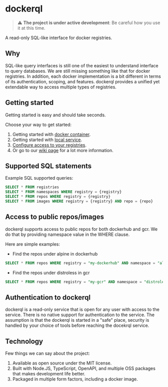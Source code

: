 # dockerql

> :warning: **The project is under active development**: Be careful how you use it at this time.  

A read-only SQL-like interface for docker registries.

## Why

SQL-like query interfaces is still one of the easiest to understand interface to query databases. We are still missing something like that for docker registries. 
In addition, each docker implementation is a bit different in terms of its authentication, scoping, and features. dockerql provides a unified yet extendable way to access multiple types of registries. 

## Getting started

Getting started is easy and should take seconds. 

Choose your way to get started:

1. Getting started with [docker container](https://github.com/simplyCoders/dockerql/wiki/Getting-started-with-Docker-container).
2. Getting started with [local service](https://github.com/simplyCoders/dockerql/wiki/Getting-started-with-local-service).
3. [Configure access to your registries](https://github.com/simplyCoders/dockerql/wiki/Configure-access-to-your-docker-registries).
4. Or go to our [wiki page](https://github.com/simplyCoders/dockerql/wiki) for a lot more information.

## Supported SQL statements

Example SQL supported queries:

~~~sql
SELECT * FROM registries
SELECT * FROM namespaces WHERE registry = {registry}
SELECT * FROM repos WHERE registry = {registry} 
SELECT * FROM images WHERE registry = {registry} AND repo = {repo}
~~~

## Access to public repos/images

dockerql supports access to public repos for both dockerhub and gcr. We do that by providing namespace value in the WHERE clause. 

Here are simple examples:

* Find the repos under alpine in dockerhub
~~~sql
SELECT * FROM repos WHERE registry = "my-dockerhub" AND namespace = "alpine"
~~~

* Find the repos under distroless in gcr
~~~sql
SELECT * FROM repos WHERE registry = "my-gcr" AND namespace = "distroless"
~~~

## Authentication to dockerql

dockerql is a read-only service that is open for any user with access to the service. There is no native support for authentication to the service. 
The assumption is that the dockerql is started in a "safe" place, security is handled by your choice of tools before reaching the docekrql service.  

## Technology

Few things we can say about the project:

1. Available as open source under the MIT license. 
2. Built with Node.JS, TypeScript, OpenAPI, and multiple OSS packages that makes development life better.
3. Packaged in multiple form factors, including a docker image. 

